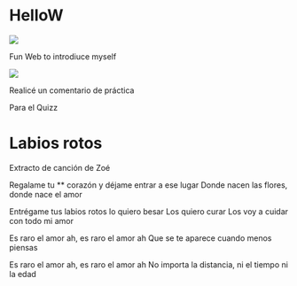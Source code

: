 # HelloW


![](https://media.giphy.com/media/lS1H8QDzB9BbQUhHL2/giphy-downsized.gif)


Fun Web to introdiuce myself

![](https://media.giphy.com/media/dRsogZcorke3xTKkBd/giphy.gif)

Realicé un comentario de práctica

Para el Quizz






# Labios rotos

Extracto de canción de Zoé

Regalame tu ** corazón y déjame entrar a ese lugar 
Donde nacen las flores, donde nace el amor

Entrégame tus labios rotos lo quiero besar 
Los quiero curar 
Los voy a cuidar con todo mi amor

Es raro el amor ah, es raro el amor ah 
Que se te aparece cuando menos piensas

Es raro el amor ah, es raro el amor ah 
No importa la distancia, ni el tiempo ni la edad
